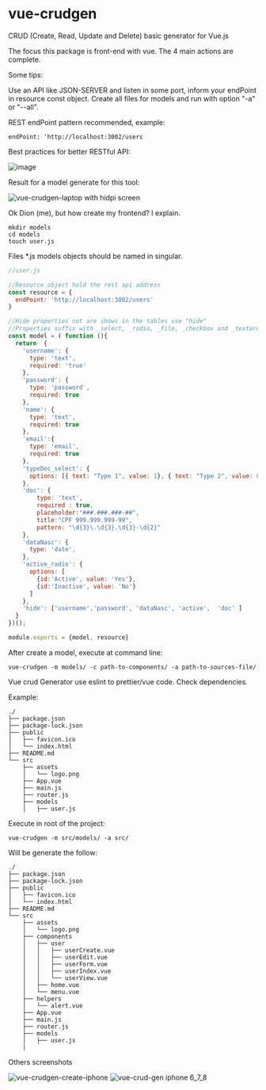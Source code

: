 # vue-crudgen
CRUD (Create, Read, Update and Delete) basic generator for Vue.js

The focus this package is front-end with vue. The 4 main actions are complete.

Some tips:

Use an API like JSON-SERVER and listen in some port, inform your endPoint in resource const object. Create all files for models and run with option "-a" or "--all".

REST endPoint pattern recommended, example:

```
endPoint: 'http://localhost:3002/users
```

Best practices for better RESTful API:

![image](https://user-images.githubusercontent.com/19849921/51780016-45660880-20f2-11e9-9d59-dec28b1bc5aa.png)


Result for a model generate for this tool:

![vue-crudgen-laptop with hidpi screen](https://user-images.githubusercontent.com/19849921/51761375-05803080-20b4-11e9-9cab-055008397c32.png)


Ok Dion (me), but how create my frontend? I explain.
```
mkdir models
cd models
touch user.js
```
Files *.js models objects should be named in singular.

```javascript
//user.js

//Resource object hold the rest api address
const resource = {
  endPoint: 'http://localhost:3002/users'
}

//Hide properties not are shows in the tables use "hide"
//Properties suffix with _select, _radio, _file, _checkbox and _textarea are especials
const model = ( function (){
  return  {
    'username': {
      type: 'text',
      required: 'true'
    },
    'password': {
      type: 'password',
      required: true
    },
    'name': {
      type: 'text',
      required: true
    },
    'email':{
      type: 'email',
      required: true
    },
    'typeDoc_select': {
      options: [{ text: "Type 1", value: 1}, { text: "Type 2", value: 0}]
    },
    'doc': {
        type: 'text',
        required : true,
        placeholder:"###.###.###-##",
        title:"CPF 999.999.999-99",
        pattern: "\d{3}\.\d{3}.\d{3}-\d{2}"
    },
    'dataNasc': {
      type: 'date',
    },
    'active_radio': {
      options: [
        {id:'Active', value: 'Yes'},
        {id:'Inactive', value: 'No'}
      ]
    },
    'hide': ['username','password', 'dataNasc', 'active',  'doc' ]
  }
})();

module.exports = {model, resource}

```
After create a model, execute at command line:
```
vue-crudgen -m models/ -c path-to-components/ -a path-to-sources-file/
```
Vue crud Generator use eslint to prettier/vue code. Check dependencies.

Example:
```
./
├── package.json
├── package-lock.json
├── public
│   ├── favicon.ico
│   └── index.html
├── README.md
└── src
    ├── assets
    │   └── logo.png
    ├── App.vue
    ├── main.js
    ├── router.js
    ├── models
    │   ├── user.js

```
Execute in root of the project:

```
vue-crudgen -m src/models/ -a src/
```

Will be generate the follow:

```
./
├── package.json
├── package-lock.json
├── public
│   ├── favicon.ico
│   └── index.html
├── README.md
└── src
    ├── assets
    │   └── logo.png
    ├── components
    │   ├── user
    │   │   ├── userCreate.vue
    │   │   ├── userEdit.vue
    │   │   ├── userForm.vue
    │   │   ├── userIndex.vue
    │   │   └── userView.vue
    │   ├── home.vue
    │   └── menu.vue
    ├── helpers
    │   └── alert.vue
    ├── App.vue
    ├── main.js
    ├── router.js
    ├── models
    │   ├── user.js
    |
```


Others screenshots

![vue-crudgen-create-iphone](https://user-images.githubusercontent.com/19849921/51761373-04e79a00-20b4-11e9-9adc-56a49384338f.png)
![vue-crud-gen iphone 6_7_8](https://user-images.githubusercontent.com/19849921/51761374-04e79a00-20b4-11e9-91e8-6457bd56c484.png)
